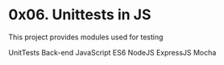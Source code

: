 # 0x06. Unittests in JS

This project provides modules used for testing


UnitTests
Back-end
JavaScript
ES6
NodeJS
ExpressJS
Mocha



